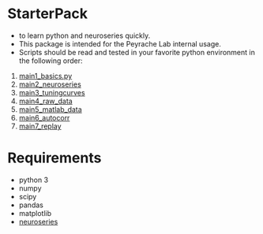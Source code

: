 # StarterPack
- to learn python and neuroseries quickly. 
- This package is intended for the Peyrache Lab internal usage. 
- Scripts should be read and tested in your favorite python environment in the following order:

1. [main1_basics.py](https://github.com/PeyracheLab/StarterPack/blob/master/python/main1_basics.py)
2. [main2_neuroseries](https://github.com/PeyracheLab/StarterPack/blob/master/python/main2_neuroseries.py)
3. [main3_tuningcurves](https://github.com/PeyracheLab/StarterPack/blob/master/python/main3_tuningcurves.py)
4. [main4_raw_data](https://github.com/PeyracheLab/StarterPack/blob/master/python/main4_raw_data.py)
5. [main5_matlab_data](https://github.com/PeyracheLab/StarterPack/blob/master/python/main5_matlab_data.py)
6. [main6_autocorr](https://github.com/PeyracheLab/StarterPack/blob/master/python/main6_autocorr.py)
7. [main7_replay](https://github.com/PeyracheLab/StarterPack/blob/master/python/main7_replay.py)



# Requirements
- python 3
- numpy 
- scipy
- pandas
- matplotlib
- [neuroseries](https://github.com/PeyracheLab/neuroseries)